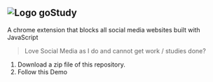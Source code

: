 ## ![Logo](https://github.com/eric-asare/goStudy/raw/master/src/common/images/goStudy-48x48.png "Logo Title Text 1") goStudy ##

A chrome extension that blocks all social media websites built with JavaScript

> Love Social Media as I do and cannot get work / studies done? 

 1. Download a zip file of this repository. 
 2. Follow this Demo
